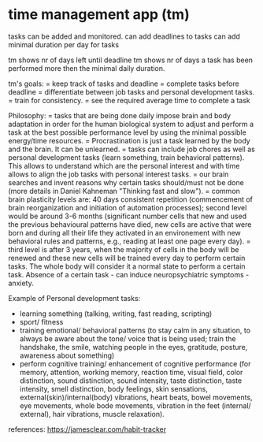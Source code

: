 # time management app (tm)

tasks can be added and monitored.
can add deadlines to tasks
can add minimal duration per day for tasks

tm shows nr of days left until deadline
tm shows nr of days a task has been performed more then the minimal daily duration.

tm's goals:
= keep track of tasks and deadline
= complete tasks before deadline
= differentiate between job tasks and personal development tasks.
= train for consistency.
= see the required average time to complete a task


Philosophy:
= tasks that are being done daily impose brain and body adaptation in order for the human biological system to adjust and perform a task at the best possible performance level by using the minimal possible energy/time resources.
= Procrastination is just a task learned by the body and the brain. It can be unlearned.
= tasks can include job chores as well as personal development tasks (learn something, train behavioral patterns). This allows to understand which are the personal interest and with time allows to align the job tasks with personal interest tasks.
= our brain searches and invent reasons why certain tasks should/must not be done (more details in Daniel Kahneman "Thinking fast and slow").
= common brain plasticity levels are: 40 days consistent repetition (commencement of brain reorganization and initiation of automation processes); second level would be around 3-6 months (significant number cells that new and used the previous behavioural patterns have died, new cells are active that were born and during all their life they activated in an environement with new behavioral rules and patterns, e.g., reading at least one page every day).
= third level is after 3 years, when the majority of cells in the body will be renewed and these new cells will be trained every day to perform certain tasks. The whole body will consider it a normal state to perform a certain task. Absence of a certain task - can induce neuropsychiatric symptoms - anxiety.

Example of Personal development tasks:
- learning something (talking, writing, fast reading, scripting)
- sport/ fitness
- training emotional/ behavioral patterns (to stay calm in any situation, to always be aware about the tone/ voice that is being used; train the handshake, the smile, watching people in the eyes, gratitude, posture, awareness about something)
- perform cognitive training/ enhancement of cognitive performance (for memory, attention, working memory, reaction time, visual field, color distinction, sound distinction, sound intensity, taste distinction, taste intensity, smell distinction, body feelings, skin sensations, external(skin)/internal(body) vibrations, heart beats, bowel movements, eye movements, whole bode movements, vibration in the feet (internal/ external), hair vibrations, muscle relaxation).

references:
https://jamesclear.com/habit-tracker


